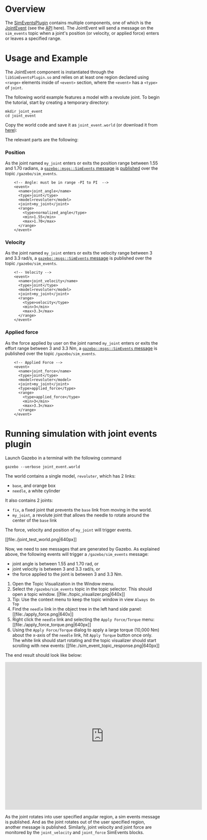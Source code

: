 # Overview

The [SimEventsPlugin](http://gazebosim.org/api/code/dev/classgazebo_1_1SimEventsPlugin.html) contains multiple components, one of which is the
[JointEvent](https://github.com/osrf/gazebo/blob/gazebo6/plugins/events/JointEventSource.hh) (see the
[API](http://osrf-distributions.s3.amazonaws.com/gazebo/api/7.1.0/classgazebo_1_1JointEventSource.html)
here).
The JointEvent will send a message on the `sim_events` topic when a joint's position (or velocity, or applied force) enters or leaves a specified range.

# Usage and Example

The JointEvent component is instantiated through the
`libSimEventsPlugin.so` and relies on at least one region declared using `<range>` elements inside of `<event>` section,
  where the `<event>` has a `<type>` of `joint`.

The following world example features a model with a revolute joint.
To begin the tutorial, start by creating a temporary directory:

~~~
mkdir joint_event
cd joint_event
~~~

Copy the world code and save it as `joint_event.world` (or download it from [here](https://bitbucket.org/osrf/gazebo_tutorials/raw/default/joint_events/joint_event.world)):

<include lang="sdf" src='https://bitbucket.org/osrf/gazebo_tutorials/raw/default/joint_events/joint_event.world' />

The relevant parts are the following:

### Position

As the joint named `my_joint` enters or exits the position range between 1.55 and 1.70 radians, a [`gazebo::msgs::SimEvents` message](http://osrf-distributions.s3.amazonaws.com/gazebo/msg-api/6.0.0/sim__event_8proto.html) is [published](https://github.com/osrf/gazebo/blob/master/plugins/events/SimEventsPlugin.cc) over the topic `/gazebo/sim_events`.

~~~
    <!-- Angle: must be in range -PI to PI  -->
    <event>
      <name>joint_angle</name>
      <type>joint</type>
      <model>revoluter</model>
      <joint>my_joint</joint>
      <range>
        <type>normalized_angle</type>
        <min>1.55</min>
        <max>1.70</max>
      </range>
    </event>
~~~

### Velocity

As the joint named `my_joint` enters or exits the velocity range between 3 and 3.3 rad/s, a [`gazebo::msgs::SimEvents` message](http://osrf-distributions.s3.amazonaws.com/gazebo/msg-api/6.0.0/sim__event_8proto.html) is published over the topic `/gazebo/sim_events`.

~~~
    <!-- Velocity -->
    <event>
      <name>joint_velocity</name>
      <type>joint</type>
      <model>revoluter</model>
      <joint>my_joint</joint>
      <range>
        <type>velocity</type>
        <min>3</min>
        <max>3.3</max>
      </range>
    </event>
~~~

### Applied force

As the force applied by user on the joint named `my_joint` enters or exits the effort range between 3 and 3.3 Nm, a [`gazebo::msgs::SimEvents` message](http://osrf-distributions.s3.amazonaws.com/gazebo/msg-api/6.0.0/sim__event_8proto.html) is published over the topic `/gazebo/sim_events`.

~~~
    <!-- Applied Force -->
    <event>
      <name>joint_force</name>
      <type>joint</type>
      <model>revoluter</model>
      <joint>my_joint</joint>
      <type>applied_force</type>
      <range>
        <type>applied_force</type>
        <min>3</min>
        <max>3.3</max>
      </range>
    </event>
~~~

# Running simulation with joint events plugin

Launch Gazebo in a terminal with the following  command

~~~
gazebo --verbose joint_event.world
~~~

The world contains a single model, `revoluter`, which has 2 links:

  - `base`, and orange box
  - `needle`, a white cylinder

It also contains 2 joints:

  - `fix`, a fixed joint that prevents the `base` link from moving in the world.
  - `my_joint`, a revolute joint that allows the needle to rotate around the center of the `base` link

The force, velocity and position of `my_joint` will trigger events.

[[file:./joint_test_world.png|640px]]

Now, we need to see messages that are generated by Gazebo. As explained above,
the following events will trigger a `/gazebo/sim_events` message:

  - joint angle is between 1.55 and 1.70 rad, or
  - joint velocity is between 3 and 3.3 rad/s, or
  - the force applied to the joint is between 3 and 3.3 Nm.

1. Open the Topic Visualization in the Window menu.
1. Select the `/gazebo/sim_events` topic in the topic selector. This should open a topic window.
    [[file:./topic_visualizer.png|640x]]
1. Tip: Use the context menu to keep the topic window in view `Always On Top`
1. Find the `needle` link in the object tree in the left hand side panel:
    [[file:./apply_force.png|640x]]
1. Right click the `needle` link and selecting the `Apply Force/Torque` menu:
    [[file:./apply_force_torque.png|640px]]
1. Using the `Apply Force/Torque` dialog to apply a large torque (10,000 Nm) about the x-axis of the `needle` link, hit  `Apply Torque` button once only. The white link should start rotating and the topic visualizer should start scrolling with new events:
    [[file:./sim_event_topic_response.png|640px]]

The end result should look like below:

<iframe width="640" height="480" src="https://www.youtube.com/embed/Dh_YF8JAbBE" frameborder="0" allowfullscreen></iframe>

As the joint rotates into user specified angular region, a sim events message is published. And as the joint rotates out of the user specified region, another message is published. Similarly, joint velocity and joint force are monitored by the `joint_velocity` and `joint_force` SimEvents blocks.
